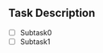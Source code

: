 ## Task Description

<!-- Write the task description below and list any subtasks -->



- [ ] Subtask0
- [ ] Subtask1
